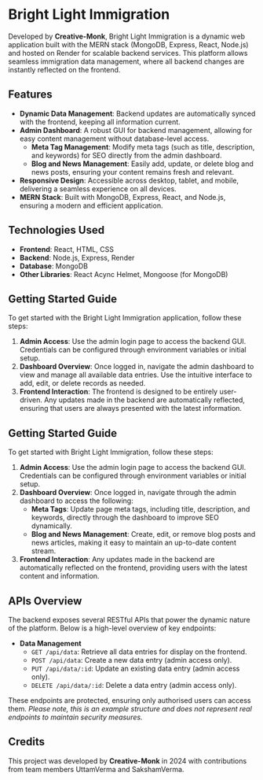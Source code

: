 # Bright Light Immigration 

Developed by **Creative-Monk**, Bright Light Immigration is a dynamic web application built with the MERN stack (MongoDB, Express, React, Node.js) and hosted on Render for scalable backend services. This platform allows seamless immigration data management, where all backend changes are instantly reflected on the frontend.

## Features

- **Dynamic Data Management**: Backend updates are automatically synced with the frontend, keeping all information current.
- **Admin Dashboard**: A robust GUI for backend management, allowing for easy content management without database-level access.
  - **Meta Tag Management**: Modify meta tags (such as title, description, and keywords) for SEO directly from the admin dashboard.
  - **Blog and News Management**: Easily add, update, or delete blog and news posts, ensuring your content remains fresh and relevant.
- **Responsive Design**: Accessible across desktop, tablet, and mobile, delivering a seamless experience on all devices.
- **MERN Stack**: Built with MongoDB, Express, React, and Node.js, ensuring a modern and efficient application.


## Technologies Used

- **Frontend**: React, HTML, CSS
- **Backend**: Node.js, Express, Render
- **Database**: MongoDB
- **Other Libraries**: React Acync Helmet, Mongoose (for MongoDB)

## Getting Started Guide

To get started with the Bright Light Immigration application, follow these steps:

1. **Admin Access**: Use the admin login page to access the backend GUI. Credentials can be configured through environment variables or initial setup.
2. **Dashboard Overview**: Once logged in, navigate the admin dashboard to view and manage all available data entries. Use the intuitive interface to add, edit, or delete records as needed.
3. **Frontend Interaction**: The frontend is designed to be entirely user-driven. Any updates made in the backend are automatically reflected, ensuring that users are always presented with the latest information.

## Getting Started Guide

To get started with Bright Light Immigration, follow these steps:

1. **Admin Access**: Use the admin login page to access the backend GUI. Credentials can be configured through environment variables or initial setup.
2. **Dashboard Overview**: Once logged in, navigate through the admin dashboard to access the following:
   - **Meta Tags**: Update page meta tags, including title, description, and keywords, directly through the dashboard to improve SEO dynamically.
   - **Blog and News Management**: Create, edit, or remove blog posts and news articles, making it easy to maintain an up-to-date content stream.
3. **Frontend Interaction**: Any updates made in the backend are automatically reflected on the frontend, providing users with the latest content and information.


## APIs Overview

The backend exposes several RESTful APIs that power the dynamic nature of the platform. Below is a high-level overview of key endpoints:

- **Data Management**
  - `GET /api/data`: Retrieve all data entries for display on the frontend.
  - `POST /api/data`: Create a new data entry (admin access only).
  - `PUT /api/data/:id`: Update an existing data entry (admin access only).
  - `DELETE /api/data/:id`: Delete a data entry (admin access only).

These endpoints are protected, ensuring only authorised users can access them. _Please note, this is an example structure and does not represent real endpoints to maintain security measures._

## Credits

This project was developed by **Creative-Monk** in 2024 with contributions from team members UttamVerma and SakshamVerma.


